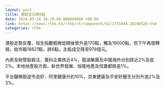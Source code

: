 ```yaml
---
layout: post
title: 港股全日跌6點
date: 2024-05-28 16:29:08.000000000 +08:00
link: https://news.rthk.hk/rthk/ch/component/k2/1755044-20240528.htm
categories: rthk
---
```


港股走勢反覆，恒生指數輕微低開後曾升逾170點，觸及19000點，但下午再度轉弱，收市報18821點，跌6點。主板成交降至978億元。

內房及物管股捱沽，萬科企業跌近4%，龍湖集團及中國海外分別跌近2%及逾2%。本地地產股方面，新世界發展、恒隆地產及信置都跌逾1%。

平台醫療股逆市造好，阿里健康升約10%，京東健康及平安好醫生分別升逾2%及3%。

